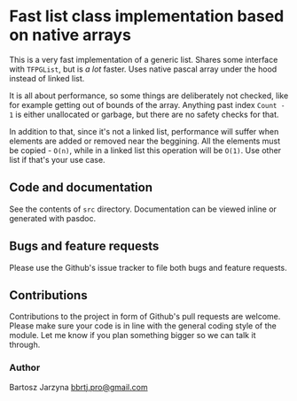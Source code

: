 # Fast list class implementation based on native arrays
This is a very fast implementation of a generic list. Shares some interface
with `TFPGList`, but is _a lot_ faster. Uses native pascal array under the hood
instead of linked list.

It is all about performance, so some things are deliberately not checked, like
for example getting out of bounds of the array. Anything past index `Count - 1`
is either unallocated or garbage, but there are no safety checks for that.

In addition to that, since it's not a linked list, performance will suffer when
elements are added or removed near the beggining. All the elements must be
copied - `O(n)`, while in a linked list this operation will be `O(1)`. Use
other list if that's your use case.

## Code and documentation
See the contents of `src` directory. Documentation can be viewed inline or generated with pasdoc.

## Bugs and feature requests
Please use the Github's issue tracker to file both bugs and feature requests.

## Contributions
Contributions to the project in form of Github's pull requests are
welcome. Please make sure your code is in line with the general
coding style of the module. Let me know if you plan something
bigger so we can talk it through.

### Author
Bartosz Jarzyna <bbrtj.pro@gmail.com>

